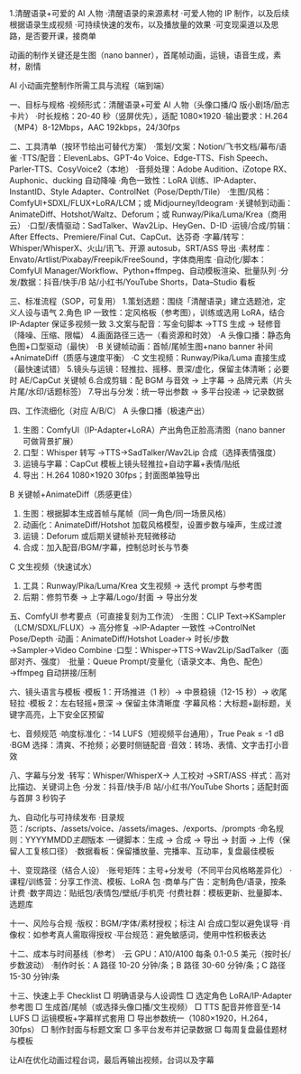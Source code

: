 1.清醒语录+可爱的 AI 人物
·清醒语录的来源素材
·可爱人物的 IP 制作，以及后续根据语录生成视频
·可持续快速的发布，以及播放量的效果
·可变现渠道以及思路，是否要开课，接商单

动画的制作关键还是生图（nano banner），首尾帧动画，运镜，语音生成，素材，剧情

AI 小动画完整制作所需工具与流程（端到端）

一、目标与规格
·视频形式：清醒语录+可爱 AI 人物（头像口播/Q 版小剧场/励志卡片）
·时长规格：20-40 秒（竖屏优先），适配 1080×1920
·输出要求：H.264（MP4）8-12Mbps，AAC 192kbps，24/30fps

二、工具清单（按环节给出可替代方案）
·策划/文案：Notion/飞书文档/幕布/语雀
·TTS/配音：ElevenLabs、GPT-4o Voice、Edge-TTS、Fish Speech、Parler-TTS、CosyVoice2（本地）
·音频处理：Adobe Audition、iZotope RX、Auphonic、ducking 自动降噪
·角色一致性：LoRA 训练、IP-Adapter、InstantID、Style Adapter、ControlNet（Pose/Depth/Tile）
·生图/风格：ComfyUI+SDXL/FLUX+LoRA/LCM；或 Midjourney/Ideogram
·关键帧到动画：AnimateDiff、Hotshot/Waltz、Deforum；或 Runway/Pika/Luma/Krea（商用云）
·口型/表情驱动：SadTalker、Wav2Lip、HeyGen、D-ID
·运镜/合成/剪辑：After Effects、Premiere/Final Cut、CapCut、达芬奇
·字幕/转写：Whisper/WhisperX、火山/讯飞、开源 autosub，SRT/ASS 导出
·素材库：Envato/Artlist/Pixabay/Freepik/FreeSound，字体商用库
·自动化/脚本：ComfyUI Manager/Workflow、Python+ffmpeg、自动模板渲染、批量队列
·分发/数据：抖音/快手/B 站/小红书/YouTube Shorts，Data–Studio 看板

三、标准流程（SOP，可复用） 1.策划选题：围绕「清醒语录」建立选题池，定义人设与语气 2.角色 IP 一致性：定风格板（参考图），训练或选用 LoRA，结合 IP-Adapter 保证多视频一致 3.文案与配音：写金句脚本 →TTS 生成 → 轻修音（降噪、压缩、限幅） 4.画面路径三选一（看资源和时效）
·A 头像口播：静态角色图+口型驱动（最快）
·B 关键帧动画：首帧/尾帧生图+nano banner 补间+AnimateDiff（质感与速度平衡）
·C 文生视频：Runway/Pika/Luma 直接生成（最快速试错） 5.镜头与运镜：轻推拉、摇移、景深/虚化，保留主体清晰；必要时 AE/CapCut 关键帧 6.合成剪辑：配 BGM 与音效 → 上字幕 → 品牌元素（片头片尾/水印/话题标签） 7.导出与分发：统一导出参数 → 多平台投递 → 记录数据

四、工作流细化（对应 A/B/C）
A 头像口播（极速产出）

1. 生图：ComfyUI（IP-Adapter+LoRA）产出角色正脸高清图（nano banner 可做背景扩展）
2. 口型：Whisper 转写 →TTS→SadTalker/Wav2Lip 合成（选择表情强度）
3. 运镜与字幕：CapCut 模板上镜头轻推拉+自动字幕+表情/贴纸
4. 导出：H.264 1080×1920 30fps；封面图单独导出

B 关键帧+AnimateDiff（质感更佳）

1. 生图：根据脚本生成首帧与尾帧（同一角色/同一场景风格）
2. 动画化：AnimateDiff/Hotshot 加载风格模型，设置步数与噪声，生成过渡
3. 运镜：Deforum 或后期关键帧补充轻微移动
4. 合成：加入配音/BGM/字幕，控制总时长与节奏

C 文生视频（快速试水）

1. 工具：Runway/Pika/Luma/Krea 文生视频 → 迭代 prompt 与参考图
2. 后期：修剪节奏 → 上字幕/Logo/封面 → 导出分发

五、ComfyUI 参考要点（可直接复刻为工作流）
·生图：CLIP Text→KSampler（LCM/SDXL/FLUX）→ 高分修复 →IP-Adapter 一致性 →ControlNet Pose/Depth
·动画：AnimateDiff/Hotshot Loader→ 时长/步数 →Sampler→Video Combine
·口型：Whisper→TTS→Wav2Lip/SadTalker（面部对齐、强度）
·批量：Queue Prompt/变量化（语录文本、角色、配色）→ffmpeg 自动拼接/压制

六、镜头语言与模板
·模板 1：开场推进（1 秒）→ 中景稳镜（12-15 秒）→ 收尾轻拉
·模板 2：左右轻摇+景深 → 保留主体清晰度
·字幕风格：大标题+副标题，关键字高亮，上下安全区预留

七、音频规范
·响度标准化：-14 LUFS（短视频平台通用），True Peak ≤ -1 dB
·BGM 选择：清爽、不抢频；必要时侧链配音
·音效：转场、表情、文字击打小音效

八、字幕与分发
·转写：Whisper/WhisperX→ 人工校对 →SRT/ASS
·样式：高对比描边、关键词上色
·分发：抖音/快手/B 站/小红书/YouTube Shorts；适配封面与首屏 3 秒钩子

九、自动化与可持续发布
·目录规范：/scripts、/assets/voice、/assets/images、/exports、/prompts
·命名规则：YYYYMMDD*主题*版本
·一键脚本：生成 → 合成 → 导出 → 封面 → 上传（保留人工复核口径）
·数据看板：保留播放量、完播率、互动率，复盘最佳模板

十、变现路径（结合人设）
·账号矩阵：主号+分发号（不同平台风格略差异化）
·课程/训练营：分享工作流、模板、LoRA 包
·商单与广告：定制角色/语录，按条计费
·数字周边：贴纸包/表情包/壁纸/手机壳
·付费社群：模板更新、批量脚本、选题库

十一、风险与合规
·版权：BGM/字体/素材授权；标注 AI 合成口型以避免误导
·肖像权：如参考真人需取得授权
·平台规范：避免敏感词，使用中性积极表达

十二、成本与时间基线（参考）
·云 GPU：A10/A100 每条 0.1-0.5 美元（按时长/步数波动）
·制作时长：A 路径 10-20 分钟/条；B 路径 30-60 分钟/条；C 路径 15-30 分钟/条

十三、快速上手 Checklist
□ 明确语录与人设调性
□ 选定角色 LoRA/IP-Adapter 参考图
□ 生成首/尾帧（或选择头像口播/文生视频）
□ TTS 配音并修音至-14 LUFS
□ 运镜模板+字幕样式套用
□ 导出参数统一（1080×1920，H.264，30fps）
□ 制作封面与标题文案
□ 多平台发布并记录数据
□ 每周复盘最佳题材与模板


让AI在优化动画过程台词，最后再输出视频，台词以及字幕
